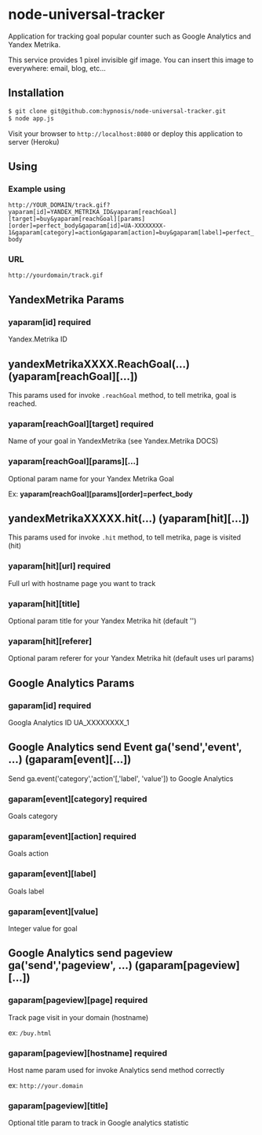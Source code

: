 # node-universal-tracker

Application for tracking goal popular counter such as Google Analytics and Yandex Metrika.

This service provides 1 pixel invisible gif image. You can insert this image to everywhere: email, blog, etc...


## Installation

```sh
$ git clone git@github.com:hypnosis/node-universal-tracker.git
$ node app.js
```

Visit your browser to `http://localhost:8080` or deploy this application to server (Heroku)


## Using


### Example using

`http://YOUR_DOMAIN/track.gif?yaparam[id]=YANDEX_METRIKA_ID&yaparam[reachGoal][target]=buy&yaparam[reachGoal][params][order]=perfect_body&gaparam[id]=UA-XXXXXXXX-1&gaparam[category]=action&gaparam[action]=buy&gaparam[label]=perfect_body`

### URL 

`http://yourdomain/track.gif`

## YandexMetrika Params

### yaparam[id] **required**

Yandex.Metrika ID

## yandexMetrikaXXXX.ReachGoal(...) (yaparam[reachGoal][...])

This params used for invoke `.reachGoal` method, to tell metrika, goal is reached.

### yaparam[reachGoal][target] **required**

Name of your goal in YandexMetrika (see Yandex.Metrika DOCS)

### yaparam[reachGoal][params][...]

Optional param name for your Yandex Metrika Goal

Ex: **yaparam[reachGoal][params][order]=perfect_body**

## yandexMetrikaXXXXX.hit(...) (yaparam[hit][...])

This params used for invoke `.hit` method, to tell metrika, page is visited (hit)

### yaparam[hit][url] **required**

Full url with hostname page you want to track

### yaparam[hit][title]

Optional param title for your Yandex Metrika hit (default '')

### yaparam[hit][referer]

Optional param referer for your Yandex Metrika hit (default uses url params)


## Google Analytics Params

### gaparam[id] **required**

Googla Analytics ID
UA_XXXXXXXX_1

## Google Analytics send Event ga('send','event', ...) (gaparam[event][...])
Send ga.event('category','action'[,'label', 'value']) to Google Analytics

### gaparam[event][category] **required**

Goals category

### gaparam[event][action] **required**

Goals action

### gaparam[event][label]

Goals label

### gaparam[event][value]

Integer value for goal

## Google Analytics send pageview ga('send','pageview', ...) (gaparam[pageview][...])

### gaparam[pageview][page] **required**

Track page visit in your domain (hostname)

ex: `/buy.html`

### gaparam[pageview][hostname] **required**

Host name param used for invoke Analytics send method correctly

ex: `http://your.domain`

### gaparam[pageview][title] 

Optional title param to track in Google analytics statistic

